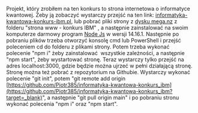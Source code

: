 Projekt, który zrobiłem na ten konkurs to strona internetowa o informatyce kwantowej. Żeby ją zobaczyć wystarczy przejść na ten link: [informatyka-kwantowa-konkurs-ibm.pl](https://informatyka-kwantowa-konkurs-ibm.pl/?target=_blank), lub pobrać pliki strony z [dysku mega.nz](https://mega.nz/folder/JZkjVaQB#u6RKKBkABJHfHxLRl4A1PQ?target=_blank) z folderu "strona www - konkurs IBM" , a następnie zainstalować na swoim komputerze darmowy program [Node Js](https://nodejs.org/en/download/?target=_blank) w wersji 14.16.1. Następnie po pobraniu plików trzeba otworzyć konsolę cmd lub PowerShell i przejść poleceniem cd do folderu z plikami strony. Potem trzeba wykonać polecenie "npm i" żeby zainstalować  wszystkie zależności, a następnie "npm start", żeby wystartować stronę. Teraz wystarczy tylko przejść na adres localhost:3000, gdzie będzie można ujrzeć w pełni działającą stronę. Stronę można też pobrać z repozytorium na Githubie. Wystarczy wykonać polecenie "git init", potem "git remote add origin [https://github.com/Piotr385/informatyka-kwantowa-konkurs_ibm](https://github.com/Piotr385/informatyka-kwantowa-konkurs_ibm?target=_blank)", a następnie "git pull origin main" i po pobraniu stronu wykonać polecenia "npm i" oraz "npm start".

